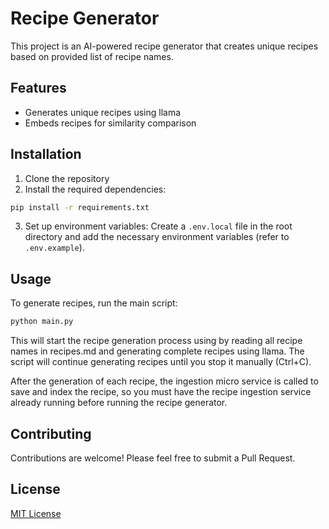 # Recipe Generator

This project is an AI-powered recipe generator that creates unique recipes based on provided list of recipe names.

## Features

- Generates unique recipes using llama
- Embeds recipes for similarity comparison

## Installation

1. Clone the repository
2. Install the required dependencies:

```bash
pip install -r requirements.txt
```

3. Set up environment variables:
   Create a `.env.local` file in the root directory and add the necessary environment variables (refer to `.env.example`).

## Usage

To generate recipes, run the main script:

```bash
python main.py
```

This will start the recipe generation process using by reading all recipe names in recipes.md and generating complete recipes using llama. The script will continue generating recipes until you stop it manually (Ctrl+C).

After the generation of each recipe, the ingestion micro service is called to save and index the recipe, so you must have the recipe ingestion service already running before running the recipe generator.

## Contributing

Contributions are welcome! Please feel free to submit a Pull Request.

## License

[MIT License](LICENSE)
